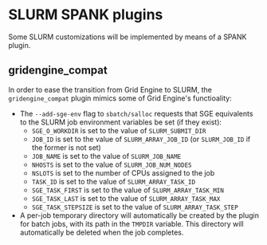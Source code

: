 # SLURM SPANK plugins
Some SLURM customizations will be implemented by means of a SPANK plugin.

## gridengine_compat
In order to ease the transition from Grid Engine to SLURM, the `gridengine_compat` plugin mimics some of Grid Engine's functioality:

* The `--add-sge-env` flag to `sbatch/salloc` requests that SGE equivalents to the SLURM job environment variables be set (if they exist):
    * `SGE_O_WORKDIR` is set to the value of `SLURM_SUBMIT_DIR`
    * `JOB_ID` is set to the value of `SLURM_ARRAY_JOB_ID` (or `SLURM_JOB_ID` if the former is not set)
    * `JOB_NAME` is set to the value of `SLURM_JOB_NAME`
    * `NHOSTS` is set to the value of `SLURM_JOB_NUM_NODES`
    * `NSLOTS` is set to the number of CPUs assigned to the job
    * `TASK_ID` is set to the value of `SLURM_ARRAY_TASK_ID`
    * `SGE_TASK_FIRST` is set to the value of `SLURM_ARRAY_TASK_MIN`
    * `SGE_TASK_LAST` is set to the value of `SLURM_ARRAY_TASK_MAX`
    * `SGE_TASK_STEPSIZE` is set to the value of `SLURM_ARRAY_TASK_STEP`
* A per-job temporary directory will automatically be created by the plugin for batch jobs, with its path in the `TMPDIR` variable.  This directory will automatically be deleted when the job completes.

